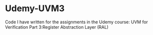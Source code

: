 # Udemy-UVM3
Code I have written for the assignments in the Udemy course: UVM for Verification Part 3:Register Abstraction Layer (RAL)
